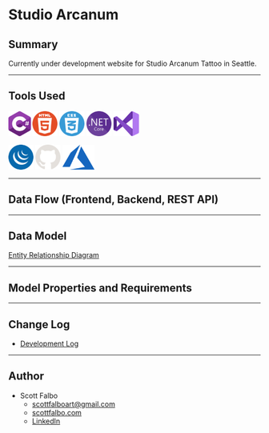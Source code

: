 # Studio Arcanum

## Summary

Currently under development website for Studio Arcanum Tattoo in Seattle.

---

## Tools Used

<p>
<!-- C# -->
  <img src="https://github.com/scottfalbo/shared-readme-assets/blob/main/assets/cSharp.png?raw=true" height=50 />
<!-- HTML -->
  <img src="https://github.com/scottfalbo/shared-readme-assets/blob/main/assets/html.png?raw=true" height=50 />
<!-- CSS -->
  <img src="https://github.com/scottfalbo/shared-readme-assets/blob/main/assets/css.png?raw=true" height=50 />
<!-- net core -->
  <img src="https://github.com/scottfalbo/shared-readme-assets/blob/main/assets/dotnetcore.png?raw=true" height=50 />
<!-- visual studio -->
  <img src="https://github.com/scottfalbo/shared-readme-assets/blob/main/assets/visual_studio.png?raw=true" height=50 />
</p>

<p>
<!-- jQuery -->
  <img src="https://github.com/scottfalbo/shared-readme-assets/blob/main/assets/jQuery.png?raw=true" height=50 />
<!-- github -->
  <img src="https://github.com/scottfalbo/shared-readme-assets/blob/main/assets/github-light.png?raw=true" height=50 />
<!-- Azure -->
  <img src="https://github.com/scottfalbo/shared-readme-assets/blob/main/assets/azure.png?raw=true" height=50 />
</p>

---

## Data Flow (Frontend, Backend, REST API)

---

## Data Model

[Entity Relationship Diagram](assets/ERD.jpg)

---

## Model Properties and Requirements

---

## Change Log

- [Development Log](development.md)

---

## Author

- Scott Falbo
  - scottfalboart@gmail.com
  - [scottfalbo.com](https://scottfalbo.com)
  - [LinkedIn](https://www.linkedin.com/in/scott-falbo/)
